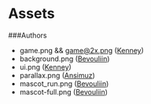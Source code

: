 # Assets

###Authors
  
  - game.png && game@2x.png ([Kenney](http://www.kenney.nl/assets))
  - background.png ([Bevouliin](http://bevouliin.com/))
  - ui.png ([Kenney](http://www.kenney.nl/assets))
  - parallax.png ([Ansimuz](http://opengameart.org/users/ansimuz))
  - mascot_run.png ([Bevouliin](http://bevouliin.com/))
  - mascot-full.png ([Bevouliin](http://bevouliin.com/))